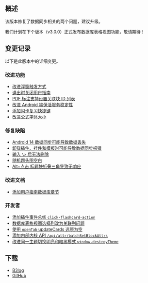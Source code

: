## 概述

该版本修复了数据同步相关的两个问题，建议升级。

我们计划在下个版本（v3.0.0）正式发布数据库表格视图功能，敬请期待！

## 变更记录

以下是此版本中的详细变更。

### 改进功能

* [改进浮窗触发方式](https://github.com/siyuan-note/siyuan/issues/10317)
* [退出时关闭用户指南](https://github.com/siyuan-note/siyuan/issues/10322)
* [PDF 标注支持设置关联块 ID 列表](https://github.com/siyuan-note/siyuan/issues/10327)
* [改进 Android 端保活服务稳定性](https://github.com/siyuan-note/siyuan/issues/10332)
* [添加闪卡复习快捷键](https://github.com/siyuan-note/siyuan/issues/10333)
* [改进公式字体大小](https://github.com/siyuan-note/siyuan/issues/10346)

### 修复缺陷

* [Android 14 数据同步可能导致数据丢失](https://github.com/siyuan-note/siyuan/issues/10323)
* [卸载插件、挂件和模板时可能导致数据同步报错](https://github.com/siyuan-note/siyuan/issues/10324)
* [输入 `\>` 后无法删除](https://github.com/siyuan-note/siyuan/issues/10330)
* [随机题头图空白](https://github.com/siyuan-note/siyuan/issues/10336)
* [Alt+点击 标题块折叠三角导致无响应](https://github.com/siyuan-note/siyuan/issues/10339)

### 改进文档

* [添加用户指南数据库章节](https://github.com/siyuan-note/siyuan/issues/10340)

### 开发者

* [添加插件事件总线 `click-flashcard-action`](https://github.com/siyuan-note/siyuan/issues/10318)
* [数据库表格视图选择列改为关联列问题](https://github.com/siyuan-note/siyuan/issues/10329)
* [使用 `openTab` updateCards 选项为空](https://github.com/siyuan-note/siyuan/issues/10331)
* [添加内部内核 API `/api/attr/batchSetBlockAttrs`](https://github.com/siyuan-note/siyuan/issues/10337)
* [改进同一主题切换明亮和暗黑模式 `window.destroyTheme`](https://github.com/siyuan-note/siyuan/issues/10341)

## 下载

* [B3log](https://b3log.org/siyuan/download.html)
* [GitHub](https://github.com/siyuan-note/siyuan/releases)
